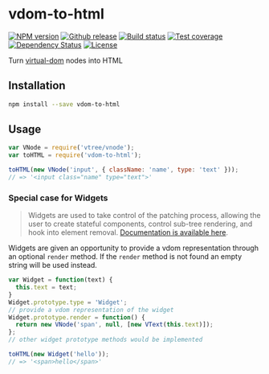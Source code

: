 
# vdom-to-html

[![NPM version][npm-image]][npm-url]
[![Github release][github-image]][github-url]
[![Build status][travis-image]][travis-url]
[![Test coverage][coveralls-image]][coveralls-url]
[![Dependency Status][david-image]][david-url]
[![License][license-image]][license-url]

Turn [virtual-dom](https://github.com/Matt-Esch/virtual-dom/) nodes into HTML

## Installation

```sh
npm install --save vdom-to-html
```

## Usage

```js
var VNode = require('vtree/vnode');
var toHTML = require('vdom-to-html');

toHTML(new VNode('input', { className: 'name', type: 'text' }));
// => '<input class="name" type="text">'
```

### Special case for Widgets

>Widgets are used to take control of the patching process, allowing the user to create stateful components, control sub-tree rendering, and hook into element removal.
[Documentation is available here](https://github.com/Matt-Esch/virtual-dom/blob/master/docs/widget.md).

Widgets are given an opportunity to provide a vdom representation through an optional `render` method. If the `render` method is not found an empty string will be used instead.

```js
var Widget = function(text) {
  this.text = text;
}
Widget.prototype.type = 'Widget';
// provide a vdom representation of the widget
Widget.prototype.render = function() {
  return new VNode('span', null, [new VText(this.text)]);
};
// other widget prototype methods would be implemented

toHTML(new Widget('hello'));
// => '<span>hello</span>'
```

[npm-image]: https://img.shields.io/npm/v/vdom-to-html.svg?style=flat-square
[npm-url]: https://npmjs.org/package/vdom-to-html
[github-image]: http://img.shields.io/github/release/nthtran/vdom-to-html.svg?style=flat-square
[github-url]: https://github.com/nthtran/vdom-to-html/releases
[travis-image]: https://img.shields.io/travis/nthtran/vdom-to-html.svg?style=flat-square
[travis-url]: https://travis-ci.org/nthtran/vdom-to-html
[coveralls-image]: https://img.shields.io/coveralls/nthtran/vdom-to-html.svg?style=flat-square
[coveralls-url]: https://coveralls.io/r/nthtran/vdom-to-html?branch=master
[david-image]: http://img.shields.io/david/nthtran/vdom-to-html.svg?style=flat-square
[david-url]: https://david-dm.org/nthtran/vdom-to-html
[license-image]: http://img.shields.io/npm/l/vdom-to-html.svg?style=flat-square
[license-url]: LICENSE
